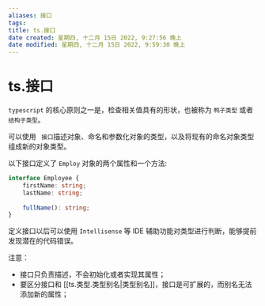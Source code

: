 ```yaml
---
aliases: 接口
tags: 
title: ts.接口
date created: 星期四, 十二月 15日 2022, 9:27:56 晚上
date modified: 星期四, 十二月 15日 2022, 9:59:30 晚上
---
```


# ts.接口

`typescript` 的核心原则之一是，检查相关值具有的形状，也被称为 `鸭子类型` 或者 `结构子类型`。

可以使用 ` 接口`描述对象、命名和参数化对象的类型，以及将现有的命名对象类型组成新的对象类型。

以下接口定义了 `Employ` 对象的两个属性和一个方法:

```typescript
interface Employee {
	firstName: string;
	lastName: string;
	
	fullName(): string;
}
```

定义接口以后可以使用 `Intellisense` 等 IDE 辅助功能对类型进行判断，能够提前发现潜在的代码错误。

注意：

- 接口只负责描述，不会初始化或者实现其属性；
- 要区分接口和 [[ts.类型.类型别名|类型别名]]，接口是可扩展的，而别名无法添加新的属性；
